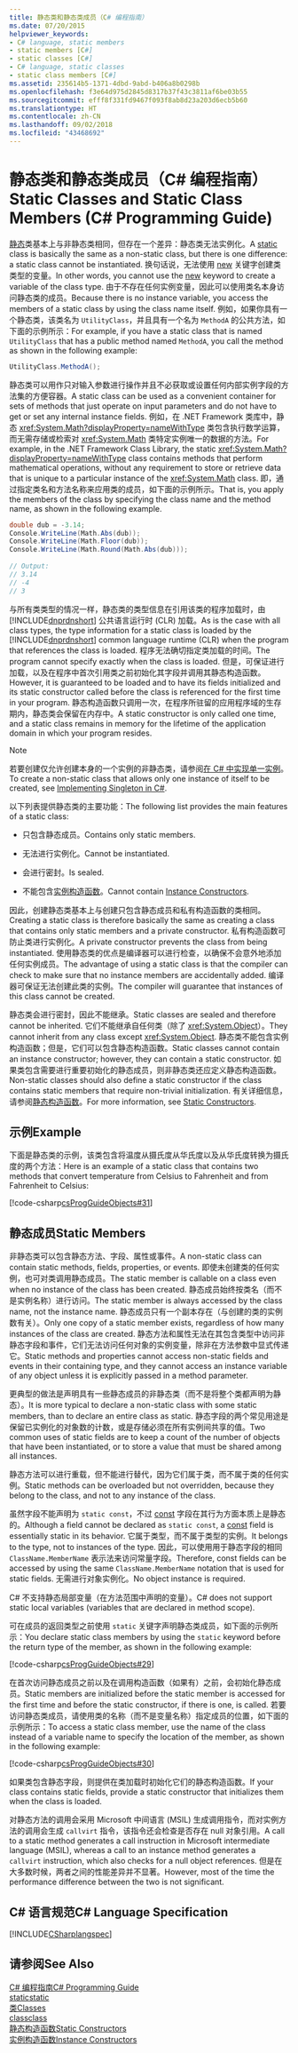 ```yaml
---
title: 静态类和静态类成员（C# 编程指南）
ms.date: 07/20/2015
helpviewer_keywords:
- C# language, static members
- static members [C#]
- static classes [C#]
- C# language, static classes
- static class members [C#]
ms.assetid: 235614b5-1371-4dbd-9abd-b406a8b0298b
ms.openlocfilehash: f3e64d975d2845d8317b37f43c3811af6be03b55
ms.sourcegitcommit: efff8f331fd9467f093f8ab8d23a203d6ecb5b60
ms.translationtype: HT
ms.contentlocale: zh-CN
ms.lasthandoff: 09/02/2018
ms.locfileid: "43468692"
---
```

# <a name="static-classes-and-static-class-members-c-programming-guide"></a><span data-ttu-id="8960e-102">静态类和静态类成员（C# 编程指南）</span><span class="sxs-lookup"><span data-stu-id="8960e-102">Static Classes and Static Class Members (C# Programming Guide)</span></span>
<span data-ttu-id="8960e-103">[静态](../../../csharp/language-reference/keywords/static.md)类基本上与非静态类相同，但存在一个差异：静态类无法实例化。</span><span class="sxs-lookup"><span data-stu-id="8960e-103">A [static](../../../csharp/language-reference/keywords/static.md) class is basically the same as a non-static class, but there is one difference: a static class cannot be instantiated.</span></span> <span data-ttu-id="8960e-104">换句话说，无法使用 [new](../../../csharp/language-reference/keywords/new.md) 关键字创建类类型的变量。</span><span class="sxs-lookup"><span data-stu-id="8960e-104">In other words, you cannot use the [new](../../../csharp/language-reference/keywords/new.md) keyword to create a variable of the class type.</span></span> <span data-ttu-id="8960e-105">由于不存在任何实例变量，因此可以使用类名本身访问静态类的成员。</span><span class="sxs-lookup"><span data-stu-id="8960e-105">Because there is no instance variable, you access the members of a static class by using the class name itself.</span></span> <span data-ttu-id="8960e-106">例如，如果你具有一个静态类，该类名为 `UtilityClass`，并且具有一个名为 `MethodA` 的公共方法，如下面的示例所示：</span><span class="sxs-lookup"><span data-stu-id="8960e-106">For example, if you have a static class that is named `UtilityClass` that has a public method named `MethodA`, you call the method as shown in the following example:</span></span>  
  
```csharp  
UtilityClass.MethodA();  
```  
  
 <span data-ttu-id="8960e-107">静态类可以用作只对输入参数进行操作并且不必获取或设置任何内部实例字段的方法集的方便容器。</span><span class="sxs-lookup"><span data-stu-id="8960e-107">A static class can be used as a convenient container for sets of methods that just operate on input parameters and do not have to get or set any internal instance fields.</span></span> <span data-ttu-id="8960e-108">例如，在 .NET Framework 类库中，静态 <xref:System.Math?displayProperty=nameWithType> 类包含执行数学运算，而无需存储或检索对 <xref:System.Math> 类特定实例唯一的数据的方法。</span><span class="sxs-lookup"><span data-stu-id="8960e-108">For example, in the .NET Framework Class Library, the static <xref:System.Math?displayProperty=nameWithType> class contains methods that perform mathematical operations, without any requirement to store or retrieve data that is unique to a particular instance of the <xref:System.Math> class.</span></span> <span data-ttu-id="8960e-109">即，通过指定类名和方法名称来应用类的成员，如下面的示例所示。</span><span class="sxs-lookup"><span data-stu-id="8960e-109">That is, you apply the members of the class by specifying the class name and the method name, as shown in the following example.</span></span>  
  
```csharp  
double dub = -3.14;  
Console.WriteLine(Math.Abs(dub));  
Console.WriteLine(Math.Floor(dub));  
Console.WriteLine(Math.Round(Math.Abs(dub)));  
  
// Output:  
// 3.14  
// -4  
// 3  
```  
  
 <span data-ttu-id="8960e-110">与所有类类型的情况一样，静态类的类型信息在引用该类的程序加载时，由 [!INCLUDE[dnprdnshort](~/includes/dnprdnshort-md.md)] 公共语言运行时 (CLR) 加载。</span><span class="sxs-lookup"><span data-stu-id="8960e-110">As is the case with all class types, the type information for a static class is loaded by the [!INCLUDE[dnprdnshort](~/includes/dnprdnshort-md.md)] common language runtime (CLR) when the program that references the class is loaded.</span></span> <span data-ttu-id="8960e-111">程序无法确切指定类加载的时间。</span><span class="sxs-lookup"><span data-stu-id="8960e-111">The program cannot specify exactly when the class is loaded.</span></span> <span data-ttu-id="8960e-112">但是，可保证进行加载，以及在程序中首次引用类之前初始化其字段并调用其静态构造函数。</span><span class="sxs-lookup"><span data-stu-id="8960e-112">However, it is guaranteed to be loaded and to have its fields initialized and its static constructor called before the class is referenced for the first time in your program.</span></span> <span data-ttu-id="8960e-113">静态构造函数只调用一次，在程序所驻留的应用程序域的生存期内，静态类会保留在内存中。</span><span class="sxs-lookup"><span data-stu-id="8960e-113">A static constructor is only called one time, and a static class remains in memory for the lifetime of the application domain in which your program resides.</span></span>  
  
> [!NOTE]
>  <span data-ttu-id="8960e-114">若要创建仅允许创建本身的一个实例的非静态类，请参阅[在 C# 中实现单一实例](https://msdn.microsoft.com/library/ms998558.aspx)。</span><span class="sxs-lookup"><span data-stu-id="8960e-114">To create a non-static class that allows only one instance of itself to be created, see [Implementing Singleton in C#](https://msdn.microsoft.com/library/ms998558.aspx).</span></span>  
  
 <span data-ttu-id="8960e-115">以下列表提供静态类的主要功能：</span><span class="sxs-lookup"><span data-stu-id="8960e-115">The following list provides the main features of a static class:</span></span>  
  
-   <span data-ttu-id="8960e-116">只包含静态成员。</span><span class="sxs-lookup"><span data-stu-id="8960e-116">Contains only static members.</span></span>  
  
-   <span data-ttu-id="8960e-117">无法进行实例化。</span><span class="sxs-lookup"><span data-stu-id="8960e-117">Cannot be instantiated.</span></span>  
  
-   <span data-ttu-id="8960e-118">会进行密封。</span><span class="sxs-lookup"><span data-stu-id="8960e-118">Is sealed.</span></span>  
  
-   <span data-ttu-id="8960e-119">不能包含[实例构造函数](../../../csharp/programming-guide/classes-and-structs/instance-constructors.md)。</span><span class="sxs-lookup"><span data-stu-id="8960e-119">Cannot contain [Instance Constructors](../../../csharp/programming-guide/classes-and-structs/instance-constructors.md).</span></span>  
  
 <span data-ttu-id="8960e-120">因此，创建静态类基本上与创建只包含静态成员和私有构造函数的类相同。</span><span class="sxs-lookup"><span data-stu-id="8960e-120">Creating a static class is therefore basically the same as creating a class that contains only static members and a private constructor.</span></span> <span data-ttu-id="8960e-121">私有构造函数可防止类进行实例化。</span><span class="sxs-lookup"><span data-stu-id="8960e-121">A private constructor prevents the class from being instantiated.</span></span> <span data-ttu-id="8960e-122">使用静态类的优点是编译器可以进行检查，以确保不会意外地添加任何实例成员。</span><span class="sxs-lookup"><span data-stu-id="8960e-122">The advantage of using a static class is that the compiler can check to make sure that no instance members are accidentally added.</span></span> <span data-ttu-id="8960e-123">编译器可保证无法创建此类的实例。</span><span class="sxs-lookup"><span data-stu-id="8960e-123">The compiler will guarantee that instances of this class cannot be created.</span></span>  
  
 <span data-ttu-id="8960e-124">静态类会进行密封，因此不能继承。</span><span class="sxs-lookup"><span data-stu-id="8960e-124">Static classes are sealed and therefore cannot be inherited.</span></span> <span data-ttu-id="8960e-125">它们不能继承自任何类（除了 <xref:System.Object>）。</span><span class="sxs-lookup"><span data-stu-id="8960e-125">They cannot inherit from any class except <xref:System.Object>.</span></span> <span data-ttu-id="8960e-126">静态类不能包含实例构造函数；但是，它们可以包含静态构造函数。</span><span class="sxs-lookup"><span data-stu-id="8960e-126">Static classes cannot contain an instance constructor; however, they can contain a static constructor.</span></span> <span data-ttu-id="8960e-127">如果类包含需要进行重要初始化的静态成员，则非静态类还应定义静态构造函数。</span><span class="sxs-lookup"><span data-stu-id="8960e-127">Non-static classes should also define a static constructor if the class contains static members that require non-trivial initialization.</span></span> <span data-ttu-id="8960e-128">有关详细信息，请参阅[静态构造函数](../../../csharp/programming-guide/classes-and-structs/static-constructors.md)。</span><span class="sxs-lookup"><span data-stu-id="8960e-128">For more information, see [Static Constructors](../../../csharp/programming-guide/classes-and-structs/static-constructors.md).</span></span>  
  
## <a name="example"></a><span data-ttu-id="8960e-129">示例</span><span class="sxs-lookup"><span data-stu-id="8960e-129">Example</span></span>  
 <span data-ttu-id="8960e-130">下面是静态类的示例，该类包含将温度从摄氏度从华氏度以及从华氏度转换为摄氏度的两个方法：</span><span class="sxs-lookup"><span data-stu-id="8960e-130">Here is an example of a static class that contains two methods that convert temperature from Celsius to Fahrenheit and from Fahrenheit to Celsius:</span></span>  
  
 [!code-csharp[csProgGuideObjects#31](../../../csharp/programming-guide/classes-and-structs/codesnippet/CSharp/static-classes-and-static-class-members_1.cs)]  
  
## <a name="static-members"></a><span data-ttu-id="8960e-131">静态成员</span><span class="sxs-lookup"><span data-stu-id="8960e-131">Static Members</span></span>  
 <span data-ttu-id="8960e-132">非静态类可以包含静态方法、字段、属性或事件。</span><span class="sxs-lookup"><span data-stu-id="8960e-132">A non-static class can contain static methods, fields, properties, or events.</span></span> <span data-ttu-id="8960e-133">即使未创建类的任何实例，也可对类调用静态成员。</span><span class="sxs-lookup"><span data-stu-id="8960e-133">The static member is callable on a class even when no instance of the class has been created.</span></span> <span data-ttu-id="8960e-134">静态成员始终按类名（而不是实例名称）进行访问。</span><span class="sxs-lookup"><span data-stu-id="8960e-134">The static member is always accessed by the class name, not the instance name.</span></span> <span data-ttu-id="8960e-135">静态成员只有一个副本存在（与创建的类的实例数有关）。</span><span class="sxs-lookup"><span data-stu-id="8960e-135">Only one copy of a static member exists, regardless of how many instances of the class are created.</span></span> <span data-ttu-id="8960e-136">静态方法和属性无法在其包含类型中访问非静态字段和事件，它们无法访问任何对象的实例变量，除非在方法参数中显式传递它。</span><span class="sxs-lookup"><span data-stu-id="8960e-136">Static methods and properties cannot access non-static fields and events in their containing type, and they cannot access an instance variable of any object unless it is explicitly passed in a method parameter.</span></span>  
  
 <span data-ttu-id="8960e-137">更典型的做法是声明具有一些静态成员的非静态类（而不是将整个类都声明为静态）。</span><span class="sxs-lookup"><span data-stu-id="8960e-137">It is more typical to declare a non-static class with some static members, than to declare an entire class as static.</span></span> <span data-ttu-id="8960e-138">静态字段的两个常见用途是保留已实例化的对象数的计数，或是存储必须在所有实例间共享的值。</span><span class="sxs-lookup"><span data-stu-id="8960e-138">Two common uses of static fields are to keep a count of the number of objects that have been instantiated, or to store a value that must be shared among all instances.</span></span>  
  
 <span data-ttu-id="8960e-139">静态方法可以进行重载，但不能进行替代，因为它们属于类，而不属于类的任何实例。</span><span class="sxs-lookup"><span data-stu-id="8960e-139">Static methods can be overloaded but not overridden, because they belong to the class, and not to any instance of the class.</span></span>  
  
 <span data-ttu-id="8960e-140">虽然字段不能声明为 `static const`，不过 [const](../../../csharp/language-reference/keywords/const.md) 字段在其行为方面本质上是静态的。</span><span class="sxs-lookup"><span data-stu-id="8960e-140">Although a field cannot be declared as `static const`, a [const](../../../csharp/language-reference/keywords/const.md) field is essentially static in its behavior.</span></span> <span data-ttu-id="8960e-141">它属于类型，而不属于类型的实例。</span><span class="sxs-lookup"><span data-stu-id="8960e-141">It belongs to the type, not to instances of the type.</span></span> <span data-ttu-id="8960e-142">因此，可以使用用于静态字段的相同 `ClassName.MemberName` 表示法来访问常量字段。</span><span class="sxs-lookup"><span data-stu-id="8960e-142">Therefore, const fields can be accessed by using the same `ClassName.MemberName` notation that is used for static fields.</span></span> <span data-ttu-id="8960e-143">无需进行对象实例化。</span><span class="sxs-lookup"><span data-stu-id="8960e-143">No object instance is required.</span></span>  
  
 <span data-ttu-id="8960e-144">C# 不支持静态局部变量（在方法范围中声明的变量）。</span><span class="sxs-lookup"><span data-stu-id="8960e-144">C# does not support static local variables (variables that are declared in method scope).</span></span>  
  
 <span data-ttu-id="8960e-145">可在成员的返回类型之前使用 `static` 关键字声明静态类成员，如下面的示例所示：</span><span class="sxs-lookup"><span data-stu-id="8960e-145">You declare static class members by using the `static` keyword before the return type of the member, as shown in the following example:</span></span>  
  
 [!code-csharp[csProgGuideObjects#29](../../../csharp/programming-guide/classes-and-structs/codesnippet/CSharp/static-classes-and-static-class-members_2.cs)]  
  
 <span data-ttu-id="8960e-146">在首次访问静态成员之前以及在调用构造函数（如果有）之前，会初始化静态成员。</span><span class="sxs-lookup"><span data-stu-id="8960e-146">Static members are initialized before the static member is accessed for the first time and before the static constructor, if there is one, is called.</span></span> <span data-ttu-id="8960e-147">若要访问静态类成员，请使用类的名称（而不是变量名称）指定成员的位置，如下面的示例所示：</span><span class="sxs-lookup"><span data-stu-id="8960e-147">To access a static class member, use the name of the class instead of a variable name to specify the location of the member, as shown in the following example:</span></span>  
  
 [!code-csharp[csProgGuideObjects#30](../../../csharp/programming-guide/classes-and-structs/codesnippet/CSharp/static-classes-and-static-class-members_3.cs)]  
  
 <span data-ttu-id="8960e-148">如果类包含静态字段，则提供在类加载时初始化它们的静态构造函数。</span><span class="sxs-lookup"><span data-stu-id="8960e-148">If your class contains static fields, provide a static constructor that initializes them when the class is loaded.</span></span>  
  
 <span data-ttu-id="8960e-149">对静态方法的调用会采用 Microsoft 中间语言 (MSIL) 生成调用指令，而对实例方法的调用会生成 `callvirt` 指令，该指令还会检查是否存在 null 对象引用。</span><span class="sxs-lookup"><span data-stu-id="8960e-149">A call to a static method generates a call instruction in Microsoft intermediate language (MSIL), whereas a call to an instance method generates a `callvirt` instruction, which also checks for a null object references.</span></span> <span data-ttu-id="8960e-150">但是在大多数时候，两者之间的性能差异并不显著。</span><span class="sxs-lookup"><span data-stu-id="8960e-150">However, most of the time the performance difference between the two is not significant.</span></span>  
  
## <a name="c-language-specification"></a><span data-ttu-id="8960e-151">C# 语言规范</span><span class="sxs-lookup"><span data-stu-id="8960e-151">C# Language Specification</span></span>  
 [!INCLUDE[CSharplangspec](~/includes/csharplangspec-md.md)]  
  
## <a name="see-also"></a><span data-ttu-id="8960e-152">请参阅</span><span class="sxs-lookup"><span data-stu-id="8960e-152">See Also</span></span>  
 [<span data-ttu-id="8960e-153">C# 编程指南</span><span class="sxs-lookup"><span data-stu-id="8960e-153">C# Programming Guide</span></span>](../../../csharp/programming-guide/index.md)  
 [<span data-ttu-id="8960e-154">static</span><span class="sxs-lookup"><span data-stu-id="8960e-154">static</span></span>](../../../csharp/language-reference/keywords/static.md)  
 [<span data-ttu-id="8960e-155">类</span><span class="sxs-lookup"><span data-stu-id="8960e-155">Classes</span></span>](../../../csharp/programming-guide/classes-and-structs/classes.md)  
 [<span data-ttu-id="8960e-156">class</span><span class="sxs-lookup"><span data-stu-id="8960e-156">class</span></span>](../../../csharp/language-reference/keywords/class.md)  
 [<span data-ttu-id="8960e-157">静态构造函数</span><span class="sxs-lookup"><span data-stu-id="8960e-157">Static Constructors</span></span>](../../../csharp/programming-guide/classes-and-structs/static-constructors.md)  
 [<span data-ttu-id="8960e-158">实例构造函数</span><span class="sxs-lookup"><span data-stu-id="8960e-158">Instance Constructors</span></span>](../../../csharp/programming-guide/classes-and-structs/instance-constructors.md)
